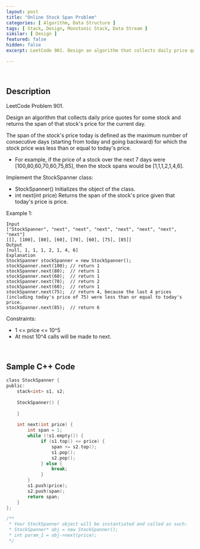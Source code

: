 ```yaml
---
layout: post
title: "Online Stock Span Problem"
categories: [ Algorithm, Data Structure ]
tags: [ Stack, Design, Monotonic Stack, Data Stream ]
similar: [ Design ]
featured: false
hidden: false
excerpt: LeetCode 901. Design an algorithm that collects daily price quotes for some stock and returns the span of that stock's price for the current day.

---
```


<br />

## Description

LeetCode Problem 901.

Design an algorithm that collects daily price quotes for some stock and returns the span of that stock's price for the current day.

The span of the stock's price today is defined as the maximum number of consecutive days (starting from today and going backward) for which the stock price was less than or equal to today's price.
* For example, if the price of a stock over the next 7 days were [100,80,60,70,60,75,85], then the stock spans would be [1,1,1,2,1,4,6].

Implement the StockSpanner class:
* StockSpanner() Initializes the object of the class.
* int next(int price) Returns the span of the stock's price given that today's price is price.

Example 1:
```
Input
["StockSpanner", "next", "next", "next", "next", "next", "next", "next"]
[[], [100], [80], [60], [70], [60], [75], [85]]
Output
[null, 1, 1, 1, 2, 1, 4, 6]
Explanation
StockSpanner stockSpanner = new StockSpanner();
stockSpanner.next(100); // return 1
stockSpanner.next(80);  // return 1
stockSpanner.next(60);  // return 1
stockSpanner.next(70);  // return 2
stockSpanner.next(60);  // return 1
stockSpanner.next(75);  // return 4, because the last 4 prices (including today's price of 75) were less than or equal to today's price.
stockSpanner.next(85);  // return 6
```

Constraints:
* 1 <= price <= 10^5
* At most 10^4 calls will be made to next.

<br />

## Sample C++ Code


```c
class StockSpanner {
public:
    stack<int> s1, s2;
    
    StockSpanner() {
        
    }
    
    int next(int price) {
        int span = 1;
        while (!s1.empty()) {
             if (s1.top() <= price) {
                 span += s2.top();
                 s1.pop();
                 s2.pop();
             } else {
                 break;
             }
        }
        s1.push(price);
        s2.push(span);
        return span;
    }
};

/**
 * Your StockSpanner object will be instantiated and called as such:
 * StockSpanner* obj = new StockSpanner();
 * int param_1 = obj->next(price);
 */
```


